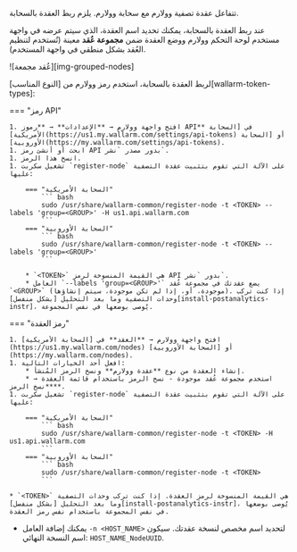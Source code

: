 تتفاعل عقدة تصفية وولارم مع سحابة وولارم. يلزم ربط العقدة بالسحابة.

عند ربط العقدة بالسحابة، يمكنك تحديد اسم العقدة، الذي سيتم عرضه في واجهة مستخدم لوحة التحكم وولارم ووضع العقدة ضمن **مجموعة عُقد** معينة (تُستخدم لتنظيم العُقد بشكل منطقي في واجهة المستخدم).

![عُقد مجمعة][img-grouped-nodes]

لربط العقدة بالسحابة، استخدم رمز وولارم من [النوع المناسب][wallarm-token-types]:

=== "رمز API"

    1. افتح واجهة وولارم → **الإعدادات** → **رموز API** في [السحابة الأمريكية](https://us1.my.wallarm.com/settings/api-tokens) أو [السحابة الأوروبية](https://my.wallarm.com/settings/api-tokens).
    1. ابحث أو أنشئ رمز API بدور مصدر `نشر`.
    1. انسخ هذا الرمز.
    1. تشغيل سكربت `register-node` على الآلة التي تقوم بتثبيت عقدة التصفية عليها:

        === "السحابة الأمريكية"
            ``` bash
            sudo /usr/share/wallarm-common/register-node -t <TOKEN> --labels 'group=<GROUP>' -H us1.api.wallarm.com
            ```
        === "السحابة الأوروبية"
            ``` bash
            sudo /usr/share/wallarm-common/register-node -t <TOKEN> --labels 'group=<GROUP>'
            ```
        
        * `<TOKEN>` هي القيمة المنسوخة لرمز API بدور `نشر`.
        * العامل `--labels 'group=<GROUP>'` يضع عقدتك في مجموعة عُقد `<GROUP>` (موجودة، أو، إذا لم تكن موجودة، سيتم إنشاؤها). إذا كنت تركب وحدات التصفية وما بعد التحليل [بشكل منفصل][install-postanalytics-instr]، يُوصى بوضعها في نفس المجموعة.

=== "رمز العقدة"

    1. افتح واجهة وولارم → **العقد** في [السحابة الأمريكية](https://us1.my.wallarm.com/nodes) أو [السحابة الأوروبية](https://my.wallarm.com/nodes).
    1. افعل أحد الخيارات التالية: 
        * إنشاء العقدة من نوع **عقدة وولارم** ونسخ الرمز المُنشأ.
        * استخدم مجموعة عُقد موجودة - نسخ الرمز باستخدام قائمة العقدة → **نسخ الرمز**.
    1. تشغيل سكربت `register-node` على الآلة التي تقوم بتثبيت عقدة التصفية عليها:

        === "السحابة الأمريكية"
            ``` bash
            sudo /usr/share/wallarm-common/register-node -t <TOKEN> -H us1.api.wallarm.com
            ```
        === "السحابة الأوروبية"
            ``` bash
            sudo /usr/share/wallarm-common/register-node -t <TOKEN>
            ```

    * `<TOKEN>` هي القيمة المنسوخة لرمز العقدة. إذا كنت تركب وحدات التصفية وما بعد التحليل [بشكل منفصل][install-postanalytics-instr]، يُوصى بوضعها في نفس المجموعة باستخدام نفس رمز العقدة.

* يمكنك إضافة العامل `-n <HOST_NAME>` لتحديد اسم مخصص لنسخة عقدتك. سيكون اسم النسخة النهائي: `HOST_NAME_NodeUUID`.